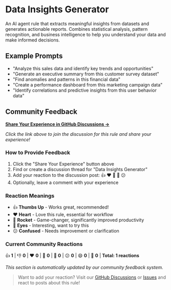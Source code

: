 # Data Insights Generator

An AI agent rule that extracts meaningful insights from datasets and generates actionable reports. Combines statistical analysis, pattern recognition, and business intelligence to help you understand your data and make informed decisions.

## Example Prompts

- "Analyze this sales data and identify key trends and opportunities"
- "Generate an executive summary from this customer survey dataset"
- "Find anomalies and patterns in this financial data"
- "Create a performance dashboard from this marketing campaign data"
- "Identify correlations and predictive insights from this user behavior data"

## Community Feedback

**[Share Your Experience in GitHub Discussions →](https://github.com/avalus/rulebase/discussions)**

*Click the link above to join the discussion for this rule and share your experience!*

### How to Provide Feedback
1. Click the "Share Your Experience" button above
2. Find or create a discussion thread for "Data Insights Generator"
3. Add your reaction to the discussion post: 👍 ❤️ 🚀 👀 😕
4. Optionally, leave a comment with your experience

### Reaction Meanings
- 👍 **Thumbs Up** - Works great, recommended!
- ❤️ **Heart** - Love this rule, essential for workflow
- 🚀 **Rocket** - Game-changer, significantly improved productivity
- 👀 **Eyes** - Interesting, want to try this
- 😕 **Confused** - Needs improvement or clarification

### Current Community Reactions
<!-- STATS_START -->
👍 **1** | 👎 **0** | ❤️ **0** | 🚀 **0** | 👀 **0** | 😕 **0** | 😄 **0** | 🎉 **0** | **Total: 1 reactions**
<!-- STATS_END -->

*This section is automatically updated by our community feedback system.*

> Want to add your reaction? Visit our [GitHub Discussions](https://github.com/avalus/rulebase/discussions) or [Issues](https://github.com/avalus/rulebase/issues) and react to posts about this rule!
